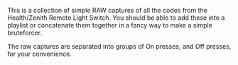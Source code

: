 This is a collection of simple RAW captures of all the codes from the Health/Zenith Remote Light Switch.  You should be able to add these into a playlist or concatenate them together in a fancy way to make a simple bruteforcer.

The raw captures are separated into groups of On presses, and Off presses, for your convenience.
